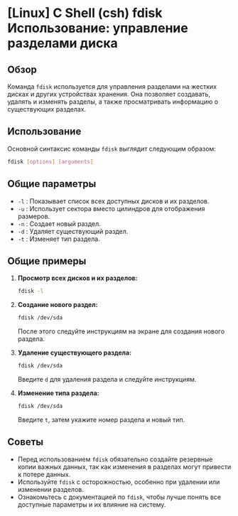# [Linux] C Shell (csh) fdisk Использование: управление разделами диска

## Обзор
Команда `fdisk` используется для управления разделами на жестких дисках и других устройствах хранения. Она позволяет создавать, удалять и изменять разделы, а также просматривать информацию о существующих разделах.

## Использование
Основной синтаксис команды `fdisk` выглядит следующим образом:

```bash
fdisk [options] [arguments]
```

## Общие параметры
- `-l` : Показывает список всех доступных дисков и их разделов.
- `-u` : Использует сектора вместо цилиндров для отображения размеров.
- `-n` : Создает новый раздел.
- `-d` : Удаляет существующий раздел.
- `-t` : Изменяет тип раздела.

## Общие примеры
1. **Просмотр всех дисков и их разделов:**
   ```bash
   fdisk -l
   ```

2. **Создание нового раздел:**
   ```bash
   fdisk /dev/sda
   ```
   После этого следуйте инструкциям на экране для создания нового раздела.

3. **Удаление существующего раздела:**
   ```bash
   fdisk /dev/sda
   ```
   Введите `d` для удаления раздела и следуйте инструкциям.

4. **Изменение типа раздела:**
   ```bash
   fdisk /dev/sda
   ```
   Введите `t`, затем укажите номер раздела и новый тип.

## Советы
- Перед использованием `fdisk` обязательно создайте резервные копии важных данных, так как изменения в разделах могут привести к потере данных.
- Используйте `fdisk` с осторожностью, особенно при удалении или изменении разделов.
- Ознакомьтесь с документацией по `fdisk`, чтобы лучше понять все доступные параметры и их влияние на систему.